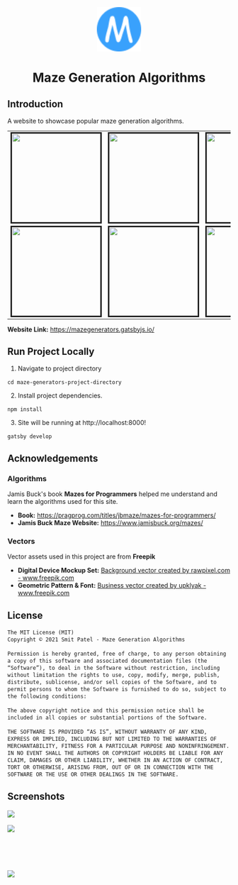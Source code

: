 <p align="center">
  <a href="https://mazegenerators.gatsbyjs.io/">
    <img alt="Maze Generation Algorithms" src="https://github.com/smite1921/maze-generators/blob/main/src/images/maze-generators-logo.svg" width="100" />
  </a>
</p>
<h1 align="center">

  Maze Generation Algorithms
</h1>

## Introduction
A website to showcase popular maze generation algorithms.
<table> 	
  <tr>
  		<td><img src="https://user-images.githubusercontent.com/43019533/139366284-1aec8ab1-4001-4aea-932a-e35409fa0b9f.gif" alt="" border=3 height=200 width=200 </img></td>
  		<td><img src="https://user-images.githubusercontent.com/43019533/139366589-575df5f6-d0ab-4362-ae77-391c922e6ae8.gif" alt="" border=3 height=200 width=200 </img></td>
        <td><img src="https://user-images.githubusercontent.com/43019533/139366690-063c428f-88b7-4781-a1a6-caaf516c668e.gif" alt="" border=3 height=200 width=200 </img></td>
        <td><img src="https://user-images.githubusercontent.com/43019533/139366740-5ff3fcf7-1979-47b3-9d6c-483395196ac5.gif" alt="" border=3 height=200 width=200 </img></td>
 	</tr>
  
  <tr>
  		<td><img src="https://user-images.githubusercontent.com/43019533/139366943-9158b214-7a1a-4dee-ae6b-254a053b2fe8.gif" alt="" border=3 height=200 width=200 </img></td>
  		<td><img src="https://user-images.githubusercontent.com/43019533/139366946-1a3465e2-b732-4d14-9793-ddb396f6fbb4.gif" alt="" border=3 height=200 width=200 </img></td>
        <td><img src="https://user-images.githubusercontent.com/43019533/139366953-ee7d6f17-51de-4c5f-b45c-d8d72eee4d63.gif" alt="" border=3 height=200 width=200 </img></td>
        <td><img src="https://user-images.githubusercontent.com/43019533/139366959-0eba1f5b-6844-4434-ba18-4626b996b2dc.gif" alt="" border=3 height=200 width=200 </img></td>
 	</tr>
  
</table>

**Website Link:** https://mazegenerators.gatsbyjs.io/

## Run Project Locally
1. Navigate to project directory
```shell
cd maze-generators-project-directory
```
2. Install project dependencies.
```shell
npm install
```
3. Site will be running at http://localhost:8000!
```shell
gatsby develop
```
## Acknowledgements

### Algorithms
Jamis Buck's book **Mazes for Programmers** helped me understand and learn the algorithms used for this site.
  - **Book:** https://pragprog.com/titles/jbmaze/mazes-for-programmers/
  - **Jamis Buck Maze Website:** https://www.jamisbuck.org/mazes/

### Vectors
Vector assets used in this project are from **Freepik**
- **Digital Device Mockup Set:** <a href="https://www.freepik.com/vectors/background">Background vector created by rawpixel.com - www.freepik.com</a>
- **Geometric Pattern & Font:** <a href="https://www.freepik.com/vectors/business">Business vector created by upklyak - www.freepik.com</a>

## License 
```
The MIT License (MIT)
Copyright © 2021 Smit Patel - Maze Generation Algorithms

Permission is hereby granted, free of charge, to any person obtaining a copy of this software and associated documentation files (the “Software”), to deal in the Software without restriction, including without limitation the rights to use, copy, modify, merge, publish, distribute, sublicense, and/or sell copies of the Software, and to permit persons to whom the Software is furnished to do so, subject to the following conditions:

The above copyright notice and this permission notice shall be included in all copies or substantial portions of the Software.

THE SOFTWARE IS PROVIDED “AS IS”, WITHOUT WARRANTY OF ANY KIND, EXPRESS OR IMPLIED, INCLUDING BUT NOT LIMITED TO THE WARRANTIES OF MERCHANTABILITY, FITNESS FOR A PARTICULAR PURPOSE AND NONINFRINGEMENT. IN NO EVENT SHALL THE AUTHORS OR COPYRIGHT HOLDERS BE LIABLE FOR ANY CLAIM, DAMAGES OR OTHER LIABILITY, WHETHER IN AN ACTION OF CONTRACT, TORT OR OTHERWISE, ARISING FROM, OUT OF OR IN CONNECTION WITH THE SOFTWARE OR THE USE OR OTHER DEALINGS IN THE SOFTWARE.
```

## Screenshots
<img src="https://user-images.githubusercontent.com/43019533/139373955-1cc550a6-d7a5-4378-afdf-ab05249fbfe9.png" align="center" width=65%/>
<br></br>
<img src="https://user-images.githubusercontent.com/43019533/95948979-b5815a00-0dbf-11eb-9d4b-6447b7d89340.png" align="left" width=40%/>
<br></br>
<br></br>
<br></br>
<img src="https://user-images.githubusercontent.com/43019533/139384017-927731dc-8d6f-490f-98d7-6ff432c1d817.png" align="left" width=100/>

